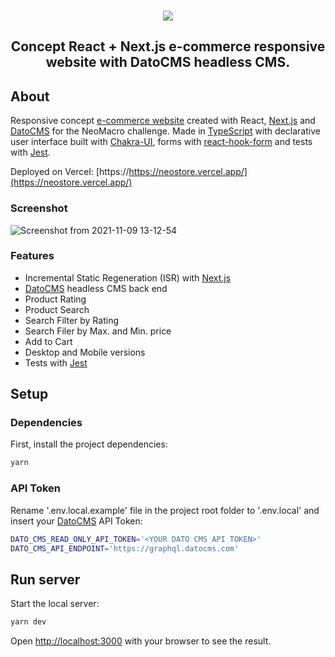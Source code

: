 <br />
<p align="center"><img src="https://user-images.githubusercontent.com/20209393/140961728-ad588d0b-c1c5-458d-ac46-0a65c56d87d3.png" /></p>

<h2 align="center">Concept React + Next.js e-commerce responsive website with DatoCMS headless CMS.</h2>

## About

Responsive concept [e-commerce website](https://neostore.vercel.app/) created with React, [Next.js](https://www.nextjs.org) and [DatoCMS](https://www.datocms.com) for the NeoMacro challenge. Made in [TypeScript](https://www.typescriptlang.org) with declarative user interface built with [Chakra-UI](https://www.npmjs.com/package/@chakra-ui/react), forms with [react-hook-form](https://react-hook-form.com/) and tests with [Jest](https://jestjs.io/).

Deployed on Vercel: [https://https://neostore.vercel.app/](https://neostore.vercel.app/)

### Screenshot

![Screenshot from 2021-11-09 13-12-54](https://user-images.githubusercontent.com/20209393/140961717-608c4e23-69e5-48ee-86ac-73babd4ae8cd.png)

### Features

- Incremental Static Regeneration (ISR) with [Next.js](https://www.nextjs.org)
- [DatoCMS](https://www.datocms.com) headless CMS back end
- Product Rating
- Product Search
- Search Filter by Rating
- Search Filer by Max. and Min. price
- Add to Cart
- Desktop and Mobile versions
- Tests with [Jest](https://jestjs.io/)

## Setup

### Dependencies

First, install the project dependencies:

```bash
yarn
```

### API Token

Rename '.env.local.example' file in the project root folder to '.env.local' and insert your [DatoCMS](https://www.datocms.com) API Token:

```bash
DATO_CMS_READ_ONLY_API_TOKEN='<YOUR DATO CMS API TOKEN>'
DATO_CMS_API_ENDPOINT='https://graphql.datocms.com'
```

## Run server

Start the local server:

```bash
yarn dev
```

Open [http://localhost:3000](http://localhost:3000) with your browser to see the result.
